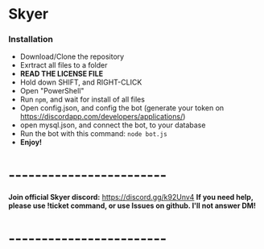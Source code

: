 # Skyer

### Installation
* Download/Clone the repository
* Exrtract all files to a folder
* **READ THE LICENSE FILE**
* Hold down SHIFT, and RIGHT-CLICK
* Open "PowerShell"
* Run `npm`, and wait for install of all files
* Open config.json, and config the bot (generate your token on https://discordapp.com/developers/applications/)
* open mysql.json, and connect the bot, to your database
* Run the bot with this command: `node bot.js`
* **Enjoy!**

# ------------------------

**Join official Skyer discord:** https://discord.gg/k92Unv4
**If you need help, please use !ticket command, or use Issues on github. I'll not answer DM!**

# ------------------------
